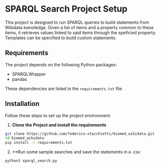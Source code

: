 # SPARQL Search Project Setup

This project is designed to run SPARQL queries to build statements from Wikidata kwnoledge. Given a list of items and a property common to these items, it retrieves values linked to said items through the speficied property. Templates can be specified to build custom statements.

## Requirements

The project depends on the following Python packages:
- SPARQLWrapper
- pandas

These dependencies are listed in the `requirements.txt` file.

## Installation

Follow these steps to set up the project environment:

1. **Clone the Project and install the requirements**  
```bash
git clone https://github.com/federico-stacchietti/biomed_wikidata.git
cd biomed_wikidata
pip install -r requirements.txt
```

2. **Run some sample searches and save the statements in a .csv
```bash
python3 sparql_search.py
```


